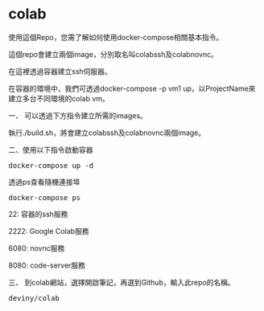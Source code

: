 # colab
使用這個Repo，您需了解如何使用docker-compose相關基本指令。

這個repo會建立兩個image，分別取名叫colabssh及colabnovnc。

在這裡透過容器建立ssh伺服器。

在容器的環境中，我們可透過docker-compose -p vm1 up，以ProjectName來建立多台不同環境的colab vm。

一、 可以透過下方指令建立所需的images。

執行./build.sh，將會建立colabssh及colabnovnc兩個image。

二、使用以下指令啟動容器
<pre>
docker-compose up -d
</pre>

透過ps查看隨機連接埠
<pre>
docker-compose ps
</pre>
22: 容器的ssh服務

2222: Google Colab服務

6080: novnc服務

8080: code-server服務


三、 到colab網站，選擇開啟筆記，再選到Github，輸入此repo的名稱。
<pre>
deviny/colab
</pre>
